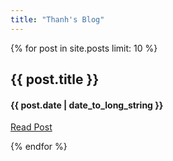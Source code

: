 ```yaml
---
title: "Thanh's Blog"
---
```


{% for post in site.posts limit: 10 %}
<div class="row-fluid">
  <div class="span12">
    <h2>{{ post.title }}</h2>
    <h4>{{ post.date | date_to_long_string }}</h4>
    <p>
      <a href="{{ post.url }}">Read Post</a>
    </p>
  </div>
</div>
{% endfor %}
